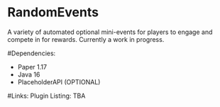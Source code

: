 # RandomEvents
A variety of automated optional mini-events for players to engage and compete in for rewards. Currently a work in progress.

#Dependencies:
- Paper 1.17
- Java 16
- PlaceholderAPI (OPTIONAL)

#Links:
Plugin Listing: TBA